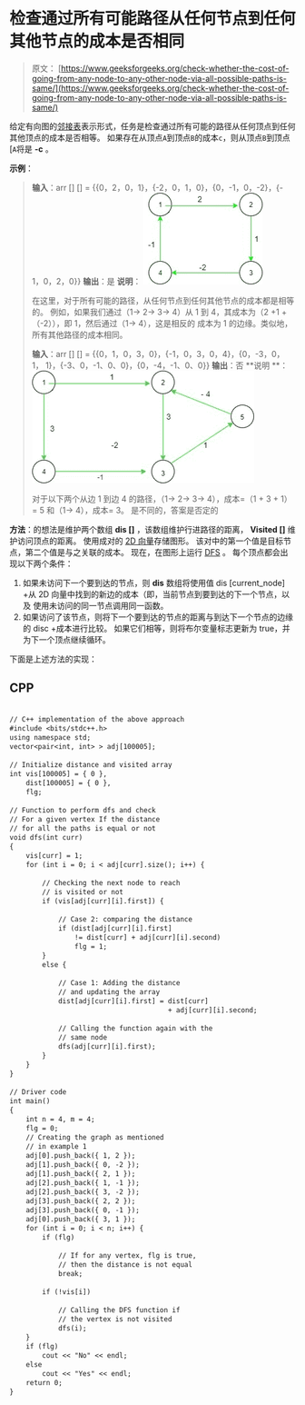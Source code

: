 # 检查通过所有可能路径从任何节点到任何其他节点的成本是否相同

> 原文： [https://www.geeksforgeeks.org/check-whether-the-cost-of-going-from-any-node-to-any-other-node-via-all-possible-paths-is-same/](https://www.geeksforgeeks.org/check-whether-the-cost-of-going-from-any-node-to-any-other-node-via-all-possible-paths-is-same/)

给定有向图的[邻接表](https://www.geeksforgeeks.org/graph-and-its-representations/)表示形式，任务是检查通过所有可能的路径从任何顶点到任何其他顶点的成本是否相等。 如果存在从顶点`A`到顶点`B`的成本`c`，则从顶点`B`到顶点[`A`将是 **-c** 。

**示例**：

> **输入**：arr [] [] = {{0，2，0，1}，{-2，0，1，0}，{0，-1，0，-2}，{- 1，0，2，0}}
> **输出**：是
> **说明**：
> [![](img/ceae0f41ba58cdf56e0ffbe928fa260c.png)](https://media.geeksforgeeks.org/wp-content/uploads/20200224123639/s27.jpg)
> 
> 在这里，对于所有可能的路径，从任何节点到任何其他节点的成本都是相等的。 例如，如果我们通过（1-> 2-> 3-> 4）从 1 到 4，其成本为（2 +1 +（-2）），即 1，然后通过（1-> 4），这是相反的 成本为 1 的边缘。类似地，所有其他路径的成本相同。
> 
> **输入**：arr [] [] = {{0，1，0，3，0}，{-1，0，3，0，4}，{0，-3，0，1， 1}，{-3、0，-1、0、0}，{0，-4，-1、0、0}}
> **输出**：否
> **说明 **：
> [![](img/5b2aa7f5576c8bd1cff6249700613a5c.png)](https://media.geeksforgeeks.org/wp-content/uploads/20200224124854/s32.jpg)
> 
> 对于以下两个从边 1 到边 4 的路径，（1-> 2-> 3-> 4），成本=（1 + 3 + 1）= 5 和（1-> 4），成本= 3。 是不同的，答案是否定的

**方法**：的想法是维护两个数组 **dis []** ，该数组维护行进路径的距离， **Visited []** 维护访问顶点的距离。 使用成对的 [2D 向量](https://www.geeksforgeeks.org/2d-vector-in-cpp-with-user-defined-size/)存储图形。 该对中的第一个值是目标节点，第二个值是与之关联的成本。 现在，在图形上运行 [DFS](http://www.geeksforgeeks.org/depth-first-traversal-for-a-graph/) 。 每个顶点都会出现以下两个条件：

1.  如果未访问下一个要到达的节点，则 **dis** 数组将使用值 dis [current_node] +从 2D 向量中找到的新边的成本（即，当前节点到要到达的下一个节点，以及 使用未访问的同一节点调用同一函数。
2.  如果访问了该节点，则将下一个要到达的节点的距离与到达下一个节点的边缘的 disc +成本进行比较。 如果它们相等，则将布尔变量标志更新为 true，并为下一个顶点继续循环。

下面是上述方法的实现：

## CPP

```

// C++ implementation of the above approach 
#include <bits/stdc++.h> 
using namespace std; 
vector<pair<int, int> > adj[100005]; 

// Initialize distance and visited array 
int vis[100005] = { 0 }, 
    dist[100005] = { 0 }, 
    flg; 

// Function to perform dfs and check 
// For a given vertex If the distance 
// for all the paths is equal or not 
void dfs(int curr) 
{ 
    vis[curr] = 1; 
    for (int i = 0; i < adj[curr].size(); i++) { 

        // Checking the next node to reach 
        // is visited or not 
        if (vis[adj[curr][i].first]) { 

            // Case 2: comparing the distance 
            if (dist[adj[curr][i].first] 
                != dist[curr] + adj[curr][i].second) 
                flg = 1; 
        } 
        else { 

            // Case 1: Adding the distance 
            // and updating the array 
            dist[adj[curr][i].first] = dist[curr] 
                                       + adj[curr][i].second; 

            // Calling the function again with the 
            // same node 
            dfs(adj[curr][i].first); 
        } 
    } 
} 

// Driver code 
int main() 
{ 
    int n = 4, m = 4; 
    flg = 0; 
    // Creating the graph as mentioned 
    // in example 1 
    adj[0].push_back({ 1, 2 }); 
    adj[1].push_back({ 0, -2 }); 
    adj[1].push_back({ 2, 1 }); 
    adj[2].push_back({ 1, -1 }); 
    adj[2].push_back({ 3, -2 }); 
    adj[3].push_back({ 2, 2 }); 
    adj[3].push_back({ 0, -1 }); 
    adj[0].push_back({ 3, 1 }); 
    for (int i = 0; i < n; i++) { 
        if (flg) 

            // If for any vertex, flg is true, 
            // then the distance is not equal 
            break; 

        if (!vis[i]) 

            // Calling the DFS function if 
            // the vertex is not visited 
            dfs(i); 
    } 
    if (flg) 
        cout << "No" << endl; 
    else
        cout << "Yes" << endl; 
    return 0; 
} 

```